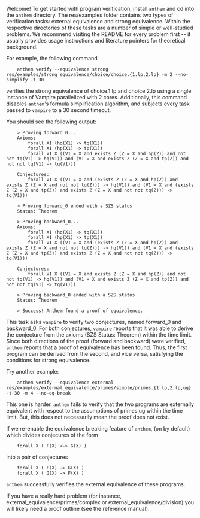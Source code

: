 Welcome! 
To get started with program verification, install `anthem` and cd into the `anthem` directory.
The res/examples folder contains two types of verification tasks: external equivalence and strong equivalence.
Within the respective directories of these tasks are a number of simple or well-studied problems.
We recommend visiting the README for every problem first -- it usually provides usage instructions and literature pointers for theoretical background.

For example, the following command 
```
    anthem verify --equivalence strong res/examples/strong_equivalence/choice/choice.{1.lp,2.lp} -m 2 --no-simplify -t 30
```
verifies the strong equivalence of choice.1.lp and choice.2.lp using a single instance of Vampire parallelized with 2 cores.
Additionally, this command disables `anthem`'s formula simplification algorithm, and subjects every task passed to `vampire` to a 30 second timeout.

You should see the following output:
```
    > Proving forward_0...
    Axioms:
        forall X1 (hq(X1) -> tq(X1))
        forall X1 (hp(X1) -> tp(X1))
        forall V1 X ((V1 = X and exists Z (Z = X and hp(Z)) and not not tq(V1) -> hq(V1)) and (V1 = X and exists Z (Z = X and tp(Z)) and not not tq(V1) -> tq(V1)))

    Conjectures:
        forall V1 X ((V1 = X and (exists Z (Z = X and hp(Z)) and exists Z (Z = X and not not tq(Z))) -> hq(V1)) and (V1 = X and (exists Z (Z = X and tp(Z)) and exists Z (Z = X and not not tq(Z))) -> tq(V1)))

    > Proving forward_0 ended with a SZS status
    Status: Theorem

    > Proving backward_0...
    Axioms:
        forall X1 (hq(X1) -> tq(X1))
        forall X1 (hp(X1) -> tp(X1))
        forall V1 X ((V1 = X and (exists Z (Z = X and hp(Z)) and exists Z (Z = X and not not tq(Z))) -> hq(V1)) and (V1 = X and (exists Z (Z = X and tp(Z)) and exists Z (Z = X and not not tq(Z))) -> tq(V1)))

    Conjectures:
        forall V1 X ((V1 = X and exists Z (Z = X and hp(Z)) and not not tq(V1) -> hq(V1)) and (V1 = X and exists Z (Z = X and tp(Z)) and not not tq(V1) -> tq(V1)))

    > Proving backward_0 ended with a SZS status
    Status: Theorem

    > Success! Anthem found a proof of equivalence.
```

This task asks `vampire` to verify two conjectures, named forward_0 and backward_0.
For both conjectures, `vampire` reports that it was able to derive the conjecture from the axioms (SZS Status: Theorem) within the time limit.
Since both directions of the proof (forward and backward) were verified, `anthem` reports that a proof of equivalence has been found.
Thus, the first program can be derived from the second, and vice versa, satisfying the conditions for strong equivalence.

Try another example:
```
    anthem verify --equivalence external res/examples/external_equivalence/primes/simple/primes.{1.lp,2.lp,ug} -t 30 -m 4 --no-eq-break
```
This one is harder. 
`anthem` fails to verify that the two programs are externally equivalent with respect to the assumptions of primes.ug within the time limit.
But, this does not necessarily mean the proof does not exist.

If we re-enable the equivalence breaking feature of `anthem`, (on by default) which divides conjecures of the form
```
    forall X ( F(X) <-> G(X) )
```
into a pair of conjectures
```
    forall X ( F(X) -> G(X) )
    forall X ( G(X) -> F(X) )
```
`anthem` successfully verifies the external equivalence of these programs.

If you have a really hard problem (for instance, external_equivalence/primes/complex or external_equivalence/division) you will likely need a proof outline (see the reference manual).
